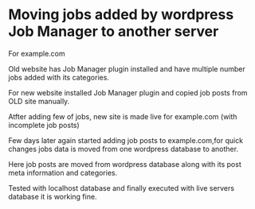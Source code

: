 Moving jobs added by wordpress Job Manager to another server
============================================================

For example.com

Old website has Job Manager plugin installed and have multiple number jobs added with its categories.

For new website installed Job Manager plugin and copied job posts from OLD site manually.

Atfter adding few of jobs, new site is made live for example.com (with incomplete job posts)

Few days later again started adding job posts to example.com,for quick changes jobs data is moved from one wordpress database to another. 

Here job posts are moved from wordpress database along with its post meta information and categories.

Tested with localhost database and finally executed with live servers database it is working fine.
